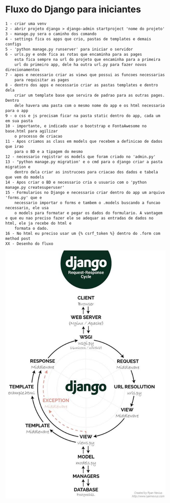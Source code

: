 # Fluxo do Django para iniciantes
    1 - criar uma venv
    2 - abrir projeto django > django-admin startproject 'nome do projeto'
    3 - manage.py sera o caminho dos comando
    4 - settings fica os apps que crio, pastas de templates e demais configs
    5 - 'python manage.py runserver' para iniciar o servidor
    6 - urls.py e onde fica as rotas que encaminha para as pages
        esta fica sempre na url do projeto que encaminha para a primeira
        url do primeiro app, dele ha outra url.py para fazer novos direcionamentos
    7 - apos e necessario criar as views que possui as funcoes necessarias 
        para requisitar as pages
    8 - dentro dos apps e necessario criar as pastas templates e dentro dela
        criar um template base que servira de padrao para as outras pages. Dentro
        dele havera uma pasta com o mesmo nome do app e os html necessario para o app
    9 - o css e js precisam ficar na pasta static dentro do app, cada um em sua pasta
    10 - importante, e indicado usar o bootstrap e FontaAwesome no base.html para agilizar 
        o processo de criacao
    11 - Apos criamos as class em models que recebem a definicao de dados que irao
        para o BD e a tipagem do mesmo
    12 - necessario registrar os models que foram criado no 'admin.py'
    13 - "python manage.py migration' e o cmd para o django criar a pasta migration e
        dentro dela criar as instrucoes para criacao dos dados e tabela que vem do models
    14 - Apos criar o BD e necessario cria o usuario com o 'python manage.py createsuperuser'
    15 - Formularios no Django e necessario criar dentro do app um arquivo 'forms.py' que e
        necessario importar o forms e tambem o .models buscando a funcao necessario, ele usa
        o models para formatar e pegar os dados do formulario. A vantagem e que eu nao preciso fazer ele se adequar as entradas de dados no html, ele ja recebe do html e 
        formata o dado.
    16 - No html eu preciso usar um {% csrf_token %} dentro do .form com method post
    XX - Desenho do fluxo 
![alt text](image.png)
